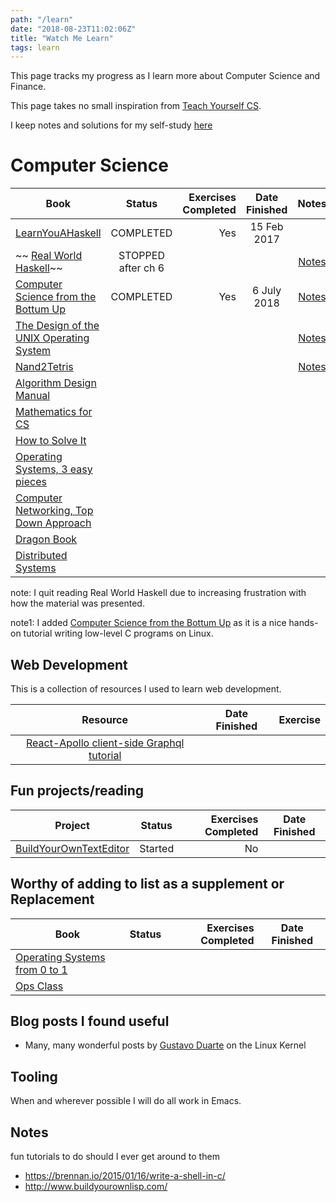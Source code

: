 ```yaml
---
path: "/learn"
date: "2018-08-23T11:02:06Z"
title: "Watch Me Learn"
tags: learn
---
```


This page tracks my progress as I learn more about Computer Science and Finance.

This page takes no small inspiration from [Teach Yourself CS](https://teachyourselfcs.com/).

I keep notes and solutions for my self-study [here](https://github.com/bryanwb/bryanwb.github.io/tree/develop/learning)

# Computer Science

| Book                                                                                        | Status          | Exercises Completed | Date Finished | Notes |
|---------------------------------------------------------------------------------------------|:---------------:|--------------------:|:-------------:|:-------------:|
|[LearnYouAHaskell](http://learnyouahaskell.com/)                                             | COMPLETED       | Yes                  | 15 Feb 2017   |    |
|~~ [Real World Haskell](http://book.realworldhaskell.org/)~~                                 | STOPPED after ch 6 |                  |               | [Notes](https://github.com/bryanwb/bryanwb.github.io/tree/develop/learning/realworldhaskell) |
|[Computer Science from the Bottum Up](https://www.bottomupcs.com/)                           | COMPLETED       | Yes                 |  6 July 2018            | [Notes](https://github.com/bryanwb/bryanwb.github.io/tree/develop/learning/bottumupcs) |
|[The Design of the UNIX Operating System](https://www.amazon.com/Design-UNIX-Operating-System/dp/0132017997)|   |                    |                | [Notes](https://github.com/bryanwb/bryanwb.github.io/tree/develop/learning/designofunix) |
|[Nand2Tetris](http://www.nand2tetris.org/)                                                   |                 |                     |                | [Notes](https://github.com/bryanwb/bryanwb.github.io/tree/develop/learning/nand2tetris)  |
|[Algorithm Design Manual](https://smile.amazon.com/Algorithm-Design-Manual-Steven-Skiena/dp/1848000693/) |     |                     |               | |
|[Mathematics for CS](https://courses.csail.mit.edu/6.042/spring17/mcs.pdf)                   |                 |                     |               |  |
|[How to Solve It](https://www.amazon.co.uk/How-Solve-Mathematical-Princeton-Science/dp/069116407X/ref=dp_ob_title_bk) |  |           |               | |
|[Operating Systems, 3 easy pieces](http://pages.cs.wisc.edu/~remzi/OSTEP/)                   |                 |                     |               | |
|[Computer Networking, Top Down Approach](https://smile.amazon.com/Computer-Networking-Top-Down-Approach-7th/dp/0133594149/) |    |   |               | |
|[Dragon Book](https://smile.amazon.com/Compilers-Principles-Techniques-Tools-2nd/dp/0321486811) |              |                     |               | |
|[Distributed Systems](https://www.amazon.com/Distributed-Systems-Principles-Andrew-Tanenbaum/dp/153028175X) |  |                     |               | |


note: I quit reading Real World Haskell due to increasing frustration
with how the material was presented. 

note1: I added [Computer Science from the Bottum Up](https://www.bottomupcs.com/) as it is a nice hands-on tutorial writing low-level C programs on Linux.

## Web Development

This is a collection of resources I used to learn web development.

| Resource                                                                                      | Date Finished | Exercise |
|:---------------------------------------------------------------------------------------------:|:-------------:|:--------:|
|[React-Apollo client-side Graphql tutorial](https://www.howtographql.com/react-apollo)         |               |          |


## Fun projects/reading

| Project                                                                                     | Status          | Exercises Completed | Date Finished |
|---------------------------------------------------------------------------------------------|:---------------:|--------------------:|:-------------:|
|[BuildYourOwnTextEditor](http://viewsourcecode.org/snaptoken/kilo/index.html)               | Started         | No                  |               | 


## Worthy of adding to list as a supplement or Replacement

| Book                                                                                        | Status          | Exercises Completed | Date Finished |
|---------------------------------------------------------------------------------------------|:---------------:|--------------------:|:-------------:|
|[Operating Systems from 0 to 1](https://github.com/tuhdo/os01)                               |             |                   |    | 
|[Ops Class](https://www.ops-class.org/asst/overview/)| | | |

## Blog posts I found useful

* Many, many wonderful posts by [Gustavo Duarte](https://manybutfinite.com/) on the Linux Kernel

## Tooling

When and wherever possible I will do all work in Emacs.

## Notes

fun tutorials to do should I ever get around to them
* https://brennan.io/2015/01/16/write-a-shell-in-c/
* http://www.buildyourownlisp.com/




